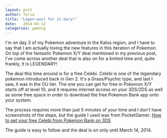 ```yaml
---
layout: post
author: Toria
title: "Legen-wait for it-dary!"
date:   2014-03-12
categories: gaming
---
```


I'm on day 3 of my Pokemon adventure in the Kalos region, and I have to say that I am actually loving the new features in this iteration of Pokemon. On top of the fantastic Pokemon X/Y deal mentioned in my previous post, I've come across another deal that is also on for a limited time and, quite frankly, it is LEGENDARY!

The deal this time around is for a free Celebi. Celebi is one of the legendary pokemon introduced back in Gen 2. It's a Grass/Psychic type, and last I saw, it was in the OU tier. The one you can get for free in Pokemon X/Y starts off at level 10, and it requires internet access on your 3DS/2DS as well as some free space in order to download the free Pokemon Bank app onto your system.

The process requires more than just 5 minutes of your time and I don't have screenshots of the steps, but the guide I used was from PocketGamer: [How to get your free Celebi from Pokemon Bank  on 3DS][guidelink]

The guide is easy to follow and the deal is on only until March 14, 2014.

[guidelink]:	http://www.pocketgamer.co.uk/r/3DS/Pokemon+X+%2F+Pokemon+Y/feature.asp?c=57088
